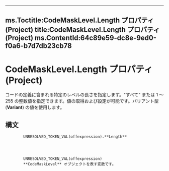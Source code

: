 

---
ms.Toctitle:CodeMaskLevel.Length プロパティ (Project)
title:CodeMaskLevel.Length プロパティ (Project)
ms.ContentId:64c89e59-dc8e-9ed0-f0a6-b7d7db23cb78
---
# CodeMaskLevel.Length プロパティ (Project)




コードの定義に含まれる特定のレベルの長さを指定します。"すべて" または 1 ～ 255 の整数値を指定できます。値の取得および設定が可能です。バリアント型 (**Variant**) の値を使用します。

## 構文

            UNRESOLVED_TOKEN_VAL(offexpression).**Length**




            UNRESOLVED_TOKEN_VAL(offexpression)
            **CodeMaskLevel** オブジェクトを表す変数です。




